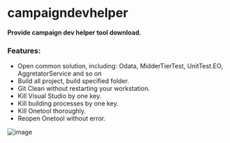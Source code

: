 # campaigndevhelper
**Provide campaign dev helper tool download.**
### Features:
  
* Open common solution, including: Odata, MidderTierTest, UnitTest.EO, AggretatorService and so on
* Build all project, build specified folder.
* Git Clean without restarting your workstation.
* Kill Visual Studio by one key.
* Kill building processes by one key.
* Kill Onetool thoroughly.
* Reopen Onetool without error.
  
![image](https://user-images.githubusercontent.com/7843730/127809985-d5b6c6ca-36af-4662-8cfe-90916c806212.png)

